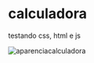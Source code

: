 # calculadora
testando css, html e js

![aparenciacalculadora](https://user-images.githubusercontent.com/63823344/178269228-5e6be411-bbc4-4997-976f-982da5b79e69.png)
